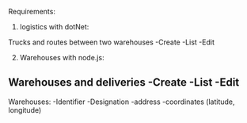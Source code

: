 Requirements:



1. logistics with dotNet:

Trucks and routes between two warehouses
-Create
-List
-Edit



2. Warehouses with node.js:

Warehouses and deliveries
-Create
-List
-Edit
-----------------------------
Warehouses:
-Identifier
-Designation 
-address
-coordinates (latitude, longitude)

